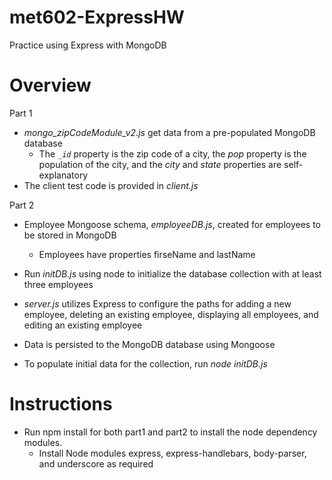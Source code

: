 # met602-ExpressHW
Practice using Express with MongoDB

# Overview 
Part 1
- _mongo_zipCodeModule_v2.js_ get data from a pre-populated MongoDB database 
  - The _`_id`_ property is the zip code of a city, the _pop_ property is the population of the city, and the _city_ and _state_ properties are self-explanatory 
- The client test code is provided in _client.js_ 

Part 2
- Employee Mongoose schema, _employeeDB.js_, created for employees to be stored in MongoDB
   - Employees have properties firseName and lastName
- Run _initDB.js_ using node to initialize the database collection with at least three employees 
- _server.js_ utilizes Express to configure the paths for adding a new employee, deleting an existing employee, displaying all employees, and editing an existing employee
- Data is persisted to the MongoDB database using Mongoose

- To populate initial data for the collection, run _node initDB.js_

# Instructions 
- Run npm install for both part1 and part2 to install the node dependency modules.
  - Install Node modules express, express-handlebars, body-parser, and underscore as required 
